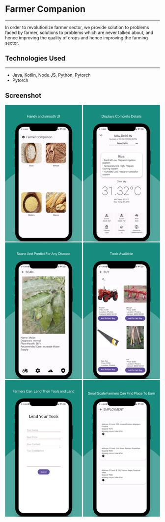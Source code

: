 <h1>Farmer Companion</h1>
<hr><p>In order to revolutionize farmer sector, we provide solution to problems faced by farmer, solutions to problems which are never talked about, and hence improving the quality of crops and hence improving the farming sector.
</p><h2>Technologies Used</h2>
<hr><ul>
<li>Java, Kotlin, Node.JS, Python, Pytorch</li>
<li>Pytorch</li>
</ul>
<h2>Screenshot</h2>
<p>
  <img src="https://raw.githubusercontent.com/labmember003/farmer_companion_bpit/main/screenshots/1.png" width=250 />
  <img  src="https://raw.githubusercontent.com/labmember003/farmer_companion_bpit/main/screenshots/2.png" width=250 />
  <img  src="https://raw.githubusercontent.com/labmember003/farmer_companion_bpit/main/screenshots/3.png" width=250 />
  <img  src="https://raw.githubusercontent.com/labmember003/farmer_companion_bpit/main/screenshots/4.png" width=250 />
  <img  src="https://raw.githubusercontent.com/labmember003/farmer_companion_bpit/main/screenshots/5.png" width=250 />
  <img  src="https://raw.githubusercontent.com/labmember003/farmer_companion_bpit/main/screenshots/6.png" width=250 />

</p>

